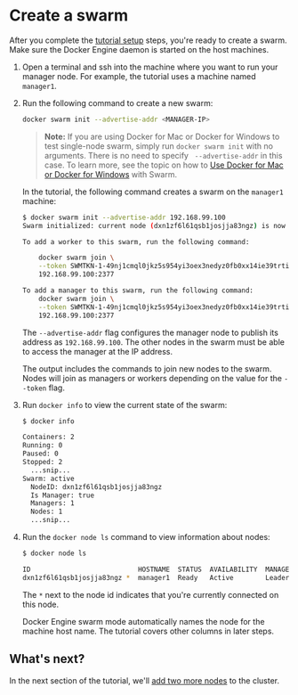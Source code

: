 <!--[metadata]>
+++
title = "Create a swarm"
description = "Initialize the swarm"
keywords = ["tutorial, cluster management, swarm mode"]
[menu.main]
identifier="initialize-swarm"
parent="swarm-tutorial"
weight=12
+++
<![end-metadata]-->

# Create a swarm

After you complete the [tutorial setup](index.md) steps, you're ready
to create a swarm. Make sure the Docker Engine daemon is started on the host
machines.

1. Open a terminal and ssh into the machine where you want to run your manager
node. For example, the tutorial uses a machine named `manager1`.

2. Run the following command to create a new swarm:

    ```bash
    docker swarm init --advertise-addr <MANAGER-IP>
    ```

    >**Note:** If you are using Docker for Mac or Docker for Windows to test
single-node swarm, simply run `docker swarm init` with no arguments. There is no
need to specify ` --advertise-addr` in this case. To learn more, see the topic
on how to [Use Docker for Mac or Docker for
Windows](index.md#use-docker-for-mac-or-docker-for-windows) with Swarm.

    In the tutorial, the following command creates a swarm on the `manager1`
    machine:

    ```bash
    $ docker swarm init --advertise-addr 192.168.99.100
    Swarm initialized: current node (dxn1zf6l61qsb1josjja83ngz) is now a manager.

    To add a worker to this swarm, run the following command:

        docker swarm join \
        --token SWMTKN-1-49nj1cmql0jkz5s954yi3oex3nedyz0fb0xx14ie39trti4wxv-8vxv8rssmk743ojnwacrr2e7c \
        192.168.99.100:2377

    To add a manager to this swarm, run the following command:
    	docker swarm join \
    	--token SWMTKN-1-49nj1cmql0jkz5s954yi3oex3nedyz0fb0xx14ie39trti4wxv-0tk3v1qukd2oh9su7jq3hw3d2 \
        192.168.99.100:2377
    ```

    The `--advertise-addr` flag configures the manager node to publish its
    address as `192.168.99.100`. The other nodes in the swarm must be able
    to access the manager at the IP address.

    The output includes the commands to join new nodes to the swarm. Nodes will
    join as managers or workers depending on the value for the `--token`
    flag.

2. Run `docker info` to view the current state of the swarm:

    ```bash
    $ docker info

    Containers: 2
    Running: 0
    Paused: 0
    Stopped: 2
      ...snip...
    Swarm: active
      NodeID: dxn1zf6l61qsb1josjja83ngz
      Is Manager: true
      Managers: 1
      Nodes: 1
      ...snip...
    ```

3. Run the `docker node ls` command to view information about nodes:

    ```bash
    $ docker node ls

    ID                           HOSTNAME  STATUS  AVAILABILITY  MANAGER STATUS
    dxn1zf6l61qsb1josjja83ngz *  manager1  Ready   Active        Leader

    ```

    The `*` next to the node id indicates that you're currently connected on
    this node.

    Docker Engine swarm mode automatically names the node for the machine host
    name. The tutorial covers other columns in later steps.

## What's next?

In the next section of the tutorial, we'll [add two more nodes](add-nodes.md) to
the cluster.
